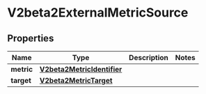

# V2beta2ExternalMetricSource

## Properties

Name | Type | Description | Notes
------------ | ------------- | ------------- | -------------
**metric** | [**V2beta2MetricIdentifier**](V2beta2MetricIdentifier.md) |  | 
**target** | [**V2beta2MetricTarget**](V2beta2MetricTarget.md) |  | 



